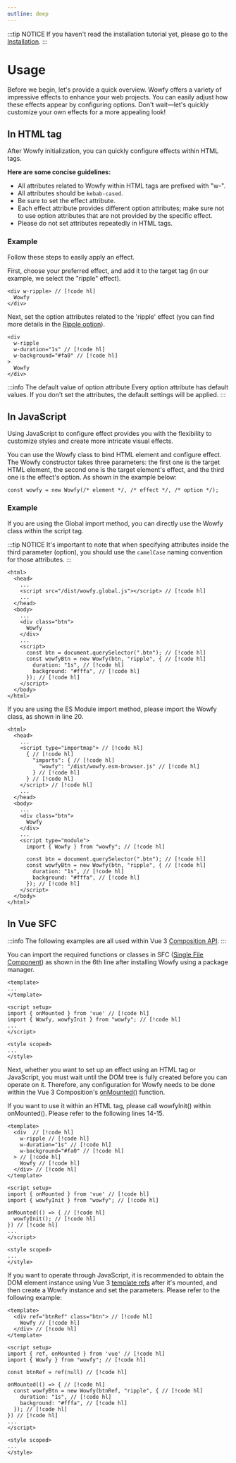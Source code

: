 ```yaml
---
outline: deep
---
```


:::tip NOTICE
If you haven't read the installation tutorial yet, please go to the [Installation](./installation.md).
:::

# Usage

Before we begin, let's provide a quick overview. Wowfy offers a variety of impressive effects to enhance your web projects. You can easily adjust how these effects appear by configuring options. Don't wait—let's quickly customize your own effects for a more appealing look!

## In HTML tag

After Wowfy initialization, you can quickly configure effects within HTML tags.

**Here are some concise guidelines:**
- All attributes related to Wowfy within HTML tags are prefixed with "w-".
- All attributes should be `kebab-cased`.
- Be sure to set the effect attribute.
- Each effect attribute provides different option attributes; make sure not to use option attributes that are not provided by the specific effect.
- Please do not set attributes repeatedly in HTML tags.

### Example
Follow these steps to easily apply an effect. 

First, choose your preferred effect, and add it to the target tag (in our example, we select the "ripple" effect).

```html:line-numbers
<div w-ripple> // [!code hl]
  Wowfy
</div>
```

Next, set the option attributes related to the 'ripple' effect (you can find more details in the [Ripple option](/effects/ripple#option)).

```html:line-numbers
<div 
  w-ripple
  w-duration="1s" // [!code hl]
  w-background="#fa0" // [!code hl]
>
  Wowfy
</div>
```

:::info The default value of option attribute
Every option attribute has default values. If you don't set the attributes, the default settings will be applied.
:::

## In JavaScript

Using JavaScript to configure effect provides you with the flexibility to customize styles and create more intricate visual effects.

You can use the Wowfy class to bind HTML element and configure effect. The Wowfy constructor takes three parameters: the first one is the target HTML element, the second one is the target element's effect, and the third one is the effect's option. As shown in the example below:

```js:line-numbers
const wowfy = new Wowfy(/* element */, /* effect */, /* option */);
```

### Example

If you are using the Global import method, you can directly use the Wowfy class within the script tag.

:::tip NOTICE
It's important to note that when specifying attributes inside the third parameter (option), you should use the `camelCase` naming convention for those attributes.
:::

```html:line-numbers
<html>
  <head>
    ...
    <script src="/dist/wowfy.global.js"></script> // [!code hl]
    ...
  </head>
  <body>
    ...
    <div class="btn">
      Wowfy
    </div>
    ...
    <script>
      const btn = document.querySelector(".btn"); // [!code hl]
      const wowfyBtn = new Wowfy(btn, "ripple", { // [!code hl]
        duration: "1s", // [!code hl]
        background: "#fffa", // [!code hl]
      }); // [!code hl]
    </script>
  </body>
</html>
```

If you are using the ES Module import method, please import the Wowfy class, as shown in line 20.

```html:line-numbers
<html>
  <head>
    ...
    <script type="importmap"> // [!code hl]
      { // [!code hl]
        "imports": { // [!code hl]
          "wowfy": "/dist/wowfy.esm-browser.js" // [!code hl]
        } // [!code hl]
      } // [!code hl]
    </script> // [!code hl]
    ...
  </head>
  <body>
    ...
    <div class="btn">
      Wowfy
    </div>
    ...
    <script type="module">
      import { Wowfy } from "wowfy"; // [!code hl]

      const btn = document.querySelector(".btn"); // [!code hl]
      const wowfyBtn = new Wowfy(btn, "ripple", { // [!code hl]
        duration: "1s", // [!code hl]
        background: "#fffa", // [!code hl]
      }); // [!code hl]
    </script>
  </body>
</html>
```

## In Vue SFC

:::info
The following examples are all used within Vue 3 [Composition API](https://vuejs.org/guide/extras/composition-api-faq.html).
:::

You can import the required functions or classes in SFC ([Single File Component](https://vuejs.org/guide/scaling-up/sfc.html)) as shown in the 6th line after installing Wowfy using a package manager.

```vue:line-numbers
<template>
...
</template>

<script setup>
import { onMounted } from 'vue' // [!code hl]
import { Wowfy, wowfyInit } from "wowfy"; // [!code hl]
...
</script>

<style scoped>
... 
</style>
```

Next, whether you want to set up an effect using an HTML tag or JavaScript, you must wait until the DOM tree is fully created before you can operate on it. Therefore, any configuration for Wowfy needs to be done within the Vue 3 Composition's [onMounted()](https://vuejs.org/api/composition-api-lifecycle.html#onmounted) function.

If you want to use it within an HTML tag, please call wowfyInit() within onMounted(). Please refer to the following lines 14-15.

```vue:line-numbers
<template>
  <div  // [!code hl]
    w-ripple // [!code hl]
    w-duration="1s" // [!code hl]
    w-background="#fa0" // [!code hl]
  > // [!code hl]
    Wowfy // [!code hl]
  </div> // [!code hl]
</template>

<script setup>
import { onMounted } from 'vue' // [!code hl]
import { wowfyInit } from "wowfy"; // [!code hl]

onMounted(() => { // [!code hl]
  wowfyInit(); // [!code hl]
}) // [!code hl]
...
</script>

<style scoped>
... 
</style>
```

If you want to operate through JavaScript, it is recommended to obtain the DOM element instance using Vue 3 [template refs](https://vuejs.org/guide/essentials/template-refs.html) after it's mounted, and then create a Wowfy instance and set the parameters. Please refer to the following example:

```vue:line-numbers
<template>
  <div ref="btnRef" class="btn"> // [!code hl]
    Wowfy // [!code hl]
  </div> // [!code hl]
</template>

<script setup>
import { ref, onMounted } from 'vue' // [!code hl]
import { Wowfy } from "wowfy"; // [!code hl]

const btnRef = ref(null) // [!code hl]

onMounted(() => { // [!code hl]
  const wowfyBtn = new Wowfy(btnRef, "ripple", { // [!code hl]
    duration: "1s", // [!code hl]
    background: "#fffa", // [!code hl]
  }); // [!code hl]
}) // [!code hl]
...
</script>

<style scoped>
... 
</style>
```